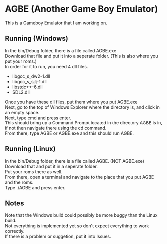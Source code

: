 # AGBE (Another Game Boy Emulator)
This is a Gameboy Emulator that I am working on.
## Running (Windows)
In the bin/Debug folder, there is a file called AGBE.exe  
Download that file and put it into a seperate folder. (This is also where you put your roms.)  
In order for it to run, you need 4 dll files.  
- libgcc_s_dw2-1.dll
- libgcc_s_sjlj-1.dll
- libstdc++-6.dll
- SDL2.dll  

Once you have these dll files, put them where you put AGBE.exe  
Next, go to the top of Windows Explorer where the directory is, and click in an empty space.  
Next, type cmd and press enter.  
This should bring up a Command Prompt located in the directory AGBE is in, if not then navigate there using the cd command.  
From there, type AGBE or AGBE.exe and this should run AGBE.
## Running (Linux)
In the bin/Debug folder, there is a file called AGBE. (NOT AGBE.exe)  
Download that and put it in a seperate folder.  
Put your roms there as well.  
From there, open a terminal and navigate to the place that you put AGBE and the roms.  
Type ./AGBE and press enter.  
## Notes
Note that the Windows build could possibly be more buggy than the Linux build.  
Not everything is implemented yet so don't expect everything to work correctly.  
If there is a problem or suggetion, put it into Issues.  

